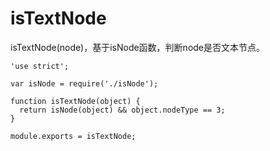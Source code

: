 # isTextNode

isTextNode(node)，基于isNode函数，判断node是否文本节点。

    'use strict';

    var isNode = require('./isNode');

    function isTextNode(object) {
      return isNode(object) && object.nodeType == 3;
    }

    module.exports = isTextNode;